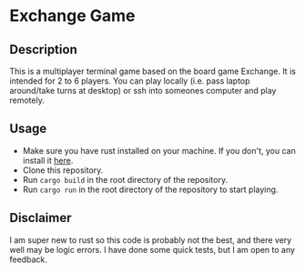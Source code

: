 # Exchange Game
## Description
This is a multiplayer terminal game based on the board game Exchange. It is intended for 2 to 6 players. You can play locally (i.e. pass laptop around/take turns at desktop) or ssh into someones computer and play remotely. 
## Usage
- Make sure you have rust installed on your machine. If you don't, you can install it [here](https://www.rust-lang.org/tools/install).
- Clone this repository.
- Run `cargo build` in the root directory of the repository.
- Run `cargo run` in the root directory of the repository to start playing.
## Disclaimer
I am super new to rust so this code is probably not the best, and there very well may be logic errors. I have done some quick tests, but I am open to any feedback.